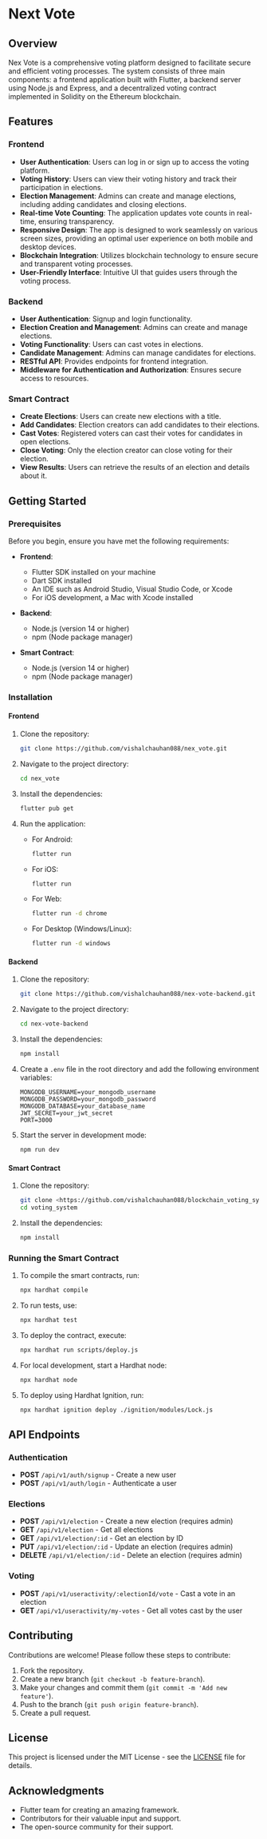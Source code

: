
# Next Vote

## Overview

Nex Vote is a comprehensive voting platform designed to facilitate secure and efficient voting processes. The system consists of three main components: a frontend application built with Flutter, a backend server using Node.js and Express, and a decentralized voting contract implemented in Solidity on the Ethereum blockchain.

## Features

### Frontend
- **User Authentication**: Users can log in or sign up to access the voting platform.
- **Voting History**: Users can view their voting history and track their participation in elections.
- **Election Management**: Admins can create and manage elections, including adding candidates and closing elections.
- **Real-time Vote Counting**: The application updates vote counts in real-time, ensuring transparency.
- **Responsive Design**: The app is designed to work seamlessly on various screen sizes, providing an optimal user experience on both mobile and desktop devices.
- **Blockchain Integration**: Utilizes blockchain technology to ensure secure and transparent voting processes.
- **User-Friendly Interface**: Intuitive UI that guides users through the voting process.

### Backend
- **User Authentication**: Signup and login functionality.
- **Election Creation and Management**: Admins can create and manage elections.
- **Voting Functionality**: Users can cast votes in elections.
- **Candidate Management**: Admins can manage candidates for elections.
- **RESTful API**: Provides endpoints for frontend integration.
- **Middleware for Authentication and Authorization**: Ensures secure access to resources.

### Smart Contract
- **Create Elections**: Users can create new elections with a title.
- **Add Candidates**: Election creators can add candidates to their elections.
- **Cast Votes**: Registered voters can cast their votes for candidates in open elections.
- **Close Voting**: Only the election creator can close voting for their election.
- **View Results**: Users can retrieve the results of an election and details about it.

## Getting Started

### Prerequisites

Before you begin, ensure you have met the following requirements:

- **Frontend**: 
  - Flutter SDK installed on your machine
  - Dart SDK installed
  - An IDE such as Android Studio, Visual Studio Code, or Xcode
  - For iOS development, a Mac with Xcode installed

- **Backend**: 
  - Node.js (version 14 or higher)
  - npm (Node package manager)

- **Smart Contract**: 
  - Node.js (version 14 or higher)
  - npm (Node package manager)

### Installation

#### Frontend

1. Clone the repository:
   ```bash
   git clone https://github.com/vishalchauhan088/nex_vote.git
   ```

2. Navigate to the project directory:
   ```bash
   cd nex_vote
   ```

3. Install the dependencies:
   ```bash
   flutter pub get
   ```

4. Run the application:
   - For Android:
     ```bash
     flutter run
     ```
   - For iOS:
     ```bash
     flutter run
     ```
   - For Web:
     ```bash
     flutter run -d chrome
     ```
   - For Desktop (Windows/Linux):
     ```bash
     flutter run -d windows
     ```

#### Backend

1. Clone the repository:
   ```bash
   git clone https://github.com/vishalchauhan088/nex-vote-backend.git
   ```

2. Navigate to the project directory:
   ```bash
   cd nex-vote-backend
   ```

3. Install the dependencies:
   ```bash
   npm install
   ```

4. Create a `.env` file in the root directory and add the following environment variables:
   ```plaintext
   MONGODB_USERNAME=your_mongodb_username
   MONGODB_PASSWORD=your_mongodb_password
   MONGODB_DATABASE=your_database_name
   JWT_SECRET=your_jwt_secret
   PORT=3000
   ```

5. Start the server in development mode:
   ```bash
   npm run dev
   ```

#### Smart Contract

1. Clone the repository:
   ```bash
   git clone <https://github.com/vishalchauhan088/blockchain_voting_system>
   cd voting_system
   ```

2. Install the dependencies:
   ```bash
   npm install
   ```

### Running the Smart Contract

1. To compile the smart contracts, run:
   ```bash
   npx hardhat compile
   ```

2. To run tests, use:
   ```bash
   npx hardhat test
   ```

3. To deploy the contract, execute:
   ```bash
   npx hardhat run scripts/deploy.js
   ```

4. For local development, start a Hardhat node:
   ```bash
   npx hardhat node
   ```

5. To deploy using Hardhat Ignition, run:
   ```bash
   npx hardhat ignition deploy ./ignition/modules/Lock.js
   ```

## API Endpoints

### Authentication
- **POST** `/api/v1/auth/signup` - Create a new user
- **POST** `/api/v1/auth/login` - Authenticate a user

### Elections
- **POST** `/api/v1/election` - Create a new election (requires admin)
- **GET** `/api/v1/election` - Get all elections
- **GET** `/api/v1/election/:id` - Get an election by ID
- **PUT** `/api/v1/election/:id` - Update an election (requires admin)
- **DELETE** `/api/v1/election/:id` - Delete an election (requires admin)

### Voting
- **POST** `/api/v1/useractivity/:electionId/vote` - Cast a vote in an election
- **GET** `/api/v1/useractivity/my-votes` - Get all votes cast by the user

## Contributing

Contributions are welcome! Please follow these steps to contribute:

1. Fork the repository.
2. Create a new branch (`git checkout -b feature-branch`).
3. Make your changes and commit them (`git commit -m 'Add new feature'`).
4. Push to the branch (`git push origin feature-branch`).
5. Create a pull request.

## License

This project is licensed under the MIT License - see the [LICENSE](LICENSE) file for details.

## Acknowledgments

- Flutter team for creating an amazing framework.
- Contributors for their valuable input and support.
- The open-source community for their support.
